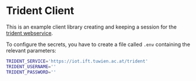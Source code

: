 # Trident Client

This is an example client library creating and keeping a session for the [trident webservice](https://iot.ift.tuwien.ac.at/trident/api).

To configure the secrets, you have to create a file called `.env` containing the relevant parameters:

```sh
TRIDENT_SERVICE='https://iot.ift.tuwien.ac.at/trident'
TRIDENT_USERNAME=''
TRIDENT_PASSWORD=''
```

